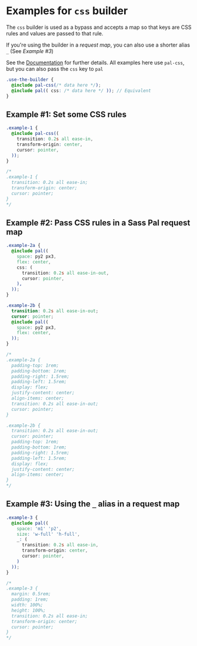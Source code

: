 # Examples for `css` builder

The `css` builder is used as a bypass and accepts a map so that keys are CSS rules and values are passed to that rule.

If you're using the builder in a *request map*, you can also use a shorter alias `_` (See *Example #3*)

See the [Documentation](https://alaindet.github.io/sass-pal/#core-builders-mixin-pal-css) for further details. All examples here use `pal-css`, but you can also pass the `css` key to `pal`

```scss
.use-the-builder {
  @include pal-css(/* data here */);
  @include pal(( css: /* data here */ )); // Equivalent
}
```

## Example #1: Set some CSS rules
```scss
.example-1 {
  @include pal-css((
    transition: 0.2s all ease-in,
    transform-origin: center,
    cursor: pointer,
  ));
}

/*
.example-1 {
  transition: 0.2s all ease-in;
  transform-origin: center;
  cursor: pointer;
}
*/
```

## Example #2: Pass CSS rules in a Sass Pal request map
```scss
.example-2a {
  @include pal((
    space: py2 px3,
    flex: center,
    css: (
      transition: 0.2s all ease-in-out,
      cursor: pointer,
    ),
  ));
}

.example-2b {
  transition: 0.2s all ease-in-out;
  cursor: pointer;
  @include pal((
    space: py2 px3,
    flex: center,
  ));
}

/*
.example-2a {
  padding-top: 1rem;
  padding-bottom: 1rem;
  padding-right: 1.5rem;
  padding-left: 1.5rem;
  display: flex;
  justify-content: center;
  align-items: center;
  transition: 0.2s all ease-in-out;
  cursor: pointer;
}

.example-2b {
  transition: 0.2s all ease-in-out;
  cursor: pointer;
  padding-top: 1rem;
  padding-bottom: 1rem;
  padding-right: 1.5rem;
  padding-left: 1.5rem;
  display: flex;
  justify-content: center;
  align-items: center;
}
*/
```

## Example #3: Using the `_` alias in a request map
```scss
.example-3 {
  @include pal((
    space: 'm1' 'p2',
    size: 'w-full' 'h-full',
    _: (
      transition: 0.2s all ease-in,
      transform-origin: center,
      cursor: pointer,
    )
  ));
}

/*
.example-3 {
  margin: 0.5rem;
  padding: 1rem;
  width: 100%;
  height: 100%;
  transition: 0.2s all ease-in;
  transform-origin: center;    
  cursor: pointer;
}
*/
```
